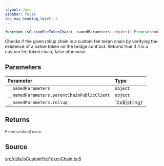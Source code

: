 ```yaml
---
layout: docs
sidebar: false
toc_max_heading_level: 5
---
```


```ts
function isCustomFeeTokenChain(__namedParameters: object): Promise<boolean>
```

Checks if the given rollup chain is a custom fee token chain by verifying the
existence of a native token on the bridge contract. Returns true if it is a
custom fee token chain, false otherwise.

## Parameters

| Parameter | Type |
| :------ | :------ |
| `__namedParameters` | `object` |
| `__namedParameters.parentChainPublicClient` | `object` |
| `__namedParameters.rollup` | \`0x$\{string\}\` |

## Returns

`Promise`\<`boolean`\>

## Source

[src/utils/isCustomFeeTokenChain.ts:8](https://github.com/OffchainLabs/arbitrum-orbit-sdk/blob/cfcbd32d6879cf7817a33b24f062a0fd879ea257/src/utils/isCustomFeeTokenChain.ts#L8)
